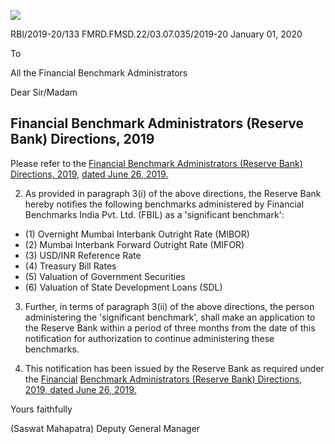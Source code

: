 ![](_page_0_Picture_0.jpeg)

RBI/2019-20/133 FMRD.FMSD.22/03.07.035/2019-20 January 01, 2020

To

All the Financial Benchmark Administrators

Dear Sir/Madam

## **Financial Benchmark Administrators (Reserve Bank) Directions, 2019**

Please refer to the [Financial Benchmark Administrators \(Reserve Bank\) Directions, 2019,](https://www.rbi.org.in/Scripts/NotificationUser.aspx?Id=11601&Mode=0)  [dated June 26, 2019.](https://www.rbi.org.in/Scripts/NotificationUser.aspx?Id=11601&Mode=0)

2. As provided in paragraph 3(i) of the above directions, the Reserve Bank hereby notifies the following benchmarks administered by Financial Benchmarks India Pvt. Ltd. (FBIL) as a 'significant benchmark':

- (1) Overnight Mumbai Interbank Outright Rate (MIBOR)
- (2) Mumbai Interbank Forward Outright Rate (MIFOR)
- (3) USD/INR Reference Rate
- (4) Treasury Bill Rates
- (5) Valuation of Government Securities
- (6) Valuation of State Development Loans (SDL)

3. Further, in terms of paragraph 3(ii) of the above directions, the person administering the 'significant benchmark', shall make an application to the Reserve Bank within a period of three months from the date of this notification for authorization to continue administering these benchmarks.

4. This notification has been issued by the Reserve Bank as required under the [Financial](https://www.rbi.org.in/Scripts/NotificationUser.aspx?Id=11601&Mode=0)  [Benchmark Administrators \(Reserve Bank\) Directions, 2019, dated June 26, 2019.](https://www.rbi.org.in/Scripts/NotificationUser.aspx?Id=11601&Mode=0)

Yours faithfully

(Saswat Mahapatra) Deputy General Manager